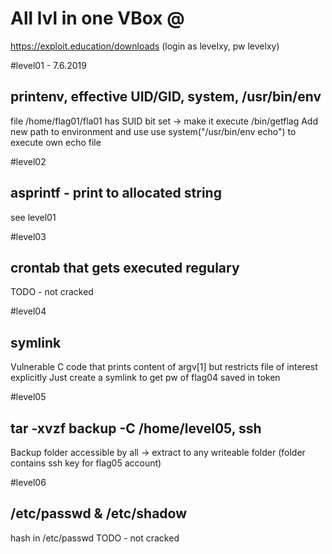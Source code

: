 # All lvl in one VBox @
https://exploit.education/downloads
(login as levelxy, pw levelxy)

#level01 - 7.6.2019
## printenv, effective UID/GID, system, /usr/bin/env 
file /home/flag01/fla01 has SUID bit set -> make it execute /bin/getflag
Add new path to environment and use
use system("/usr/bin/env echo") to execute own echo file

#level02
## asprintf - print to allocated string
see level01

#level03 
## crontab that gets executed regulary
TODO - not cracked


#level04
## symlink
Vulnerable C code that prints content of argv[1] but restricts file of interest explicitly
Just create a symlink to get pw of flag04 saved in token 

#level05
## tar -xvzf backup -C /home/level05, ssh
Backup folder accessible by all -> extract to any writeable folder
(folder contains ssh key for flag05 account)

#level06
## /etc/passwd & /etc/shadow
hash in /etc/passwd
TODO - not cracked
